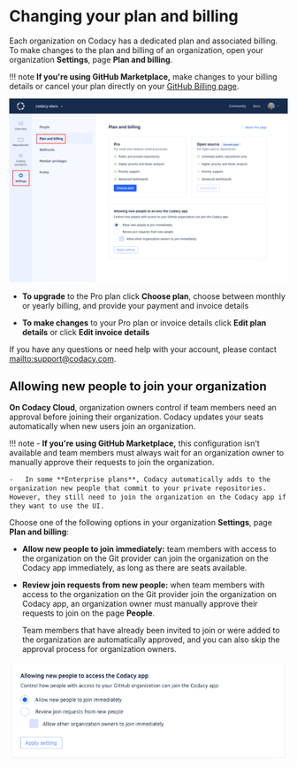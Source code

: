 # Changing your plan and billing

Each organization on Codacy has a dedicated plan and associated billing. To make changes to the plan and billing of an organization, open your organization **Settings**, page **Plan and billing**.

<!--github-marketplace-start-->
!!! note
    **If you're using GitHub Marketplace,** make changes to your billing details or cancel your plan directly on your [GitHub Billing page](https://github.com/settings/billing).
<!--github-marketplace-end-->

![Plan and billing for a Codacy organization](images/organization-plan-billing.png)

-   **To upgrade** to the Pro plan click **Choose plan**, choose between monthly or yearly billing, and provide your payment and invoice details

-   **To make changes** to your Pro plan or invoice details click **Edit plan details** or click **Edit invoice details**

If you have any questions or need help with your account, please contact <mailto:support@codacy.com>.

## Allowing new people to join your organization

**On Codacy Cloud**, organization owners control if team members need an approval before joining their organization. Codacy updates your seats automatically when new users join an organization.

!!! note
    -   **If you're using GitHub Marketplace,** this configuration isn't available and team members must always wait for an organization owner to manually approve their requests to join the organization.

    -   In some **Enterprise plans**, Codacy automatically adds to the organization new people that commit to your private repositories. However, they still need to join the organization on the Codacy app if they want to use the UI.

Choose one of the following options in your organization **Settings**, page **Plan and billing**:

-   **Allow new people to join immediately:** team members with access to the organization on the Git provider can join the organization on the Codacy app immediately, as long as there are seats available.

-   **Review join requests from new people:** when team members with access to the organization on the Git provider join the organization on Codacy app, an organization owner must manually approve their requests to join on the page **People**.

    Team members that have already been invited to join or were added to the organization are automatically approved, and you can also skip the approval process for organization owners.

![Accepting new people to the organization](images/organization-plan-billing-people-accept.png)
